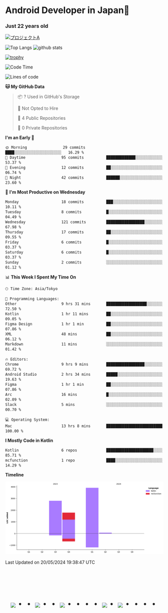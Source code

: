 # Android Developer in Japan👋 
### Just 22 years old 



[![プロジェクトA](https://github-readme-stats.vercel.app/api/pin/?username=チーム名&repo=リポジトリ名)](https://github.com/チーム名/リポジトリ名)


<p align="left"> 
  <img alt="Top Langs" height="150px" src="https://github-readme-stats.vercel.app/api/top-langs/?username=batapii&layout=compact&count_private=true&show_icons=true&theme=tokyonight" />
  <img alt="github stats" height="150px" src="https://github-readme-stats.vercel.app/api?username=batapii&count_private=true&show_icons=true&show_icons=true&theme=tokyonight" />
</p>

[![trophy](https://github-profile-trophy.vercel.app/?username=batapii&theme=discord)](https://github.com/ryo-ma/github-profile-trophy)



<!--START_SECTION:waka-->
![Code Time](http://img.shields.io/badge/Code%20Time-72%20hrs%2054%20mins-blue)

![Lines of code](https://img.shields.io/badge/From%20Hello%20World%20I%27ve%20Written-8.5%20thousand%20lines%20of%20code-blue)

**🐱 My GitHub Data** 

> 📦 ? Used in GitHub's Storage 
 > 
> 🚫 Not Opted to Hire
 > 
> 📜 4 Public Repositories 
 > 
> 🔑 0 Private Repositories 
 > 
**I'm an Early 🐤** 

```text
🌞 Morning                29 commits          ████░░░░░░░░░░░░░░░░░░░░░   16.29 % 
🌆 Daytime                95 commits          █████████████░░░░░░░░░░░░   53.37 % 
🌃 Evening                12 commits          ██░░░░░░░░░░░░░░░░░░░░░░░   06.74 % 
🌙 Night                  42 commits          ██████░░░░░░░░░░░░░░░░░░░   23.60 % 
```
📅 **I'm Most Productive on Wednesday** 

```text
Monday                   18 commits          ███░░░░░░░░░░░░░░░░░░░░░░   10.11 % 
Tuesday                  8 commits           █░░░░░░░░░░░░░░░░░░░░░░░░   04.49 % 
Wednesday                121 commits         █████████████████░░░░░░░░   67.98 % 
Thursday                 17 commits          ██░░░░░░░░░░░░░░░░░░░░░░░   09.55 % 
Friday                   6 commits           █░░░░░░░░░░░░░░░░░░░░░░░░   03.37 % 
Saturday                 6 commits           █░░░░░░░░░░░░░░░░░░░░░░░░   03.37 % 
Sunday                   2 commits           ░░░░░░░░░░░░░░░░░░░░░░░░░   01.12 % 
```


📊 **This Week I Spent My Time On** 

```text
🕑︎ Time Zone: Asia/Tokyo

💬 Programming Languages: 
Other                    9 hrs 31 mins       ██████████████████░░░░░░░   72.50 % 
Kotlin                   1 hr 11 mins        ██░░░░░░░░░░░░░░░░░░░░░░░   09.05 % 
Figma Design             1 hr 1 min          ██░░░░░░░░░░░░░░░░░░░░░░░   07.86 % 
XML                      48 mins             ██░░░░░░░░░░░░░░░░░░░░░░░   06.12 % 
Markdown                 11 mins             ░░░░░░░░░░░░░░░░░░░░░░░░░   01.42 % 

🔥 Editors: 
Chrome                   9 hrs 9 mins        █████████████████░░░░░░░░   69.72 % 
Android Studio           2 hrs 34 mins       █████░░░░░░░░░░░░░░░░░░░░   19.63 % 
Figma                    1 hr 1 min          ██░░░░░░░░░░░░░░░░░░░░░░░   07.86 % 
Arc                      16 mins             █░░░░░░░░░░░░░░░░░░░░░░░░   02.09 % 
Slack                    5 mins              ░░░░░░░░░░░░░░░░░░░░░░░░░   00.70 % 

💻 Operating System: 
Mac                      13 hrs 8 mins       █████████████████████████   100.00 % 
```

**I Mostly Code in Kotlin** 

```text
Kotlin                   6 repos             █████████████████████░░░░   85.71 % 
mcfunction               1 repo              ████░░░░░░░░░░░░░░░░░░░░░   14.29 % 
```



**Timeline**

![Lines of Code chart](https://raw.githubusercontent.com/batapii/batapii/main/assets/bar_graph.png)


 Last Updated on 20/05/2024 19:38:47 UTC
<!--END_SECTION:waka-->




<!-- --------------------------------- :) ---------------------------------- -->

<br><br><br>

<div align="center">
    <h1>
        <img src="https://user-images.githubusercontent.com/44926913/175852850-3fb6c715-1856-41ff-8c1f-94ce3b03b458.gif">・・
        <img src="https://user-images.githubusercontent.com/44926913/175853109-f8850656-6704-4a8a-bee6-9aca154d929b.gif">・・
        <img src="https://user-images.githubusercontent.com/44926913/175853154-5449d974-975e-44a6-ab84-a86031265e40.gif">・・・・
        <img src="https://user-images.githubusercontent.com/44926913/175853109-f8850656-6704-4a8a-bee6-9aca154d929b.gif">・
        <img src="https://user-images.githubusercontent.com/44926913/175853154-5449d974-975e-44a6-ab84-a86031265e40.gif">・・・・
    </h1>
  </div>
<br><br><br>





<!--
**batapii/batapii** is a ✨ _special_ ✨ repository because its `README.md` (this file) appears on your GitHub profile.

Here are some ideas to get you started:

- 🔭 I’m currently working on ...
- 🌱 I’m currently learning ...
- 👯 I’m looking to collaborate on ...
- 🤔 I’m looking for help with ...
- 💬 Ask me about ...
- 📫 How to reach me: ...
- 😄 Pronouns: ...
- ⚡ Fun fact: ...
-->
